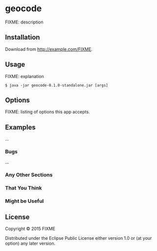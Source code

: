 # geocode

FIXME: description

## Installation

Download from http://example.com/FIXME.

## Usage

FIXME: explanation

    $ java -jar geocode-0.1.0-standalone.jar [args]

## Options

FIXME: listing of options this app accepts.

## Examples

...

### Bugs

...

### Any Other Sections
### That You Think
### Might be Useful

## License

Copyright © 2015 FIXME

Distributed under the Eclipse Public License either version 1.0 or (at
your option) any later version.
